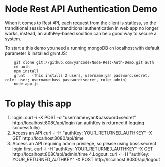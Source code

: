 Node Rest API Authentication Demo
==========================

When it comes to Rest API, each request from the client is statless, so the tranditional session-based tranditional authentication in web app no longer
works, instead, an authKey-based soultion can be a good way to secure a system.

To start a this demo you need a running mongoDB on localhost with default parameter & installed gruntJS:
		
		git clone git://github.com/yanCode/Node-Rest-Auth-Demo.git auth
		cd auth
		npm install
		grunt   (This installs 2 users, username:yan password:secret, role: user; username:boss password:secret, role: admin)
		node app.js




To play this app
===============

1. login:
     curl -i -X POST -d "username=yan&password=secret" http://localhost:8080/api/login  (an authKey is returned if logging sccuessfully)
2. Access an API
    curl -i -H "authKey: YOUR_RETURNED_AUTHKEY" -X GET  http://localhost:8080/api/time
3. Access an API requiring admin privilege, so please using boss:secrect login first.
   curl -i -H "authKey: YOUR_RETURNED_AUTHKEY" -X GET  http://localhost:8080/api/admin/time
4.Logout:
  curl -i -H "authKey: YOUR_RETURNED_AUTHKEY" -X POST  http://localhost:8080/api/logout